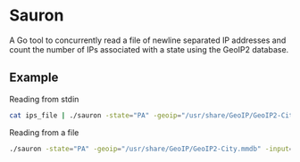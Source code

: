 # Sauron
A Go tool to concurrently read a file of newline separated IP addresses and count the number of IPs associated with a state using the GeoIP2 database.

## Example

Reading from stdin
```bash
cat ips_file | ./sauron -state="PA" -geoip="/usr/share/GeoIP/GeoIP2-City.mmdb"
```

Reading from a file
```bash
./sauron -state="PA" -geoip="/usr/share/GeoIP/GeoIP2-City.mmdb" -input="ips_file"
```
